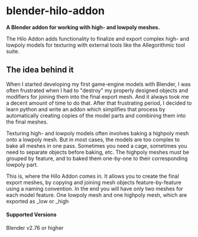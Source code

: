 # blender-hilo-addon

**A Blender addon for working with high- and lowpoly meshes.**


The Hilo Addon adds functionality to finalize and export complex high- and lowpoly models for texturing with external tools like the Allegorithmic tool suite.


## The idea behind it

When I started developing my first game-engine models with Blender, I was often frustrated when I had to "destroy" my properly designed objects and modifiers for joining them into the final export mesh.
And it always took me a decent amount of time to do that. After that frustrating period, I decided to learn python and write an addon which simplifies that process by automatically creating copies of the model parts and combining them into the final meshes.

Texturing high- and lowpoly models often involves baking a highpoly mesh onto a lowpoly mesh. 
But in most cases, the models are too complex to bake all meshes in one pass.
Sometimes you need a cage, sometimes you need to separate objects before baking, etc.
The highpoly meshes must be grouped by feature, and to baked them one-by-one to their corresponding lowpoly part.

This is, where the Hilo Addon comes in.
It allows you to create the final export meshes, by copying and joining mesh objects feature-by-feature using a naming convention.
In the end you will have only two meshes for each model feature. One lowpoly mesh and one highpoly mesh, which are exported as _low or _high




#### Supported Versions
Blender v2.76 or higher

